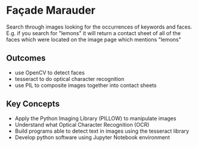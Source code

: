 # Façade Marauder


Search through images looking for the occurrences of keywords and faces.
E.g. if you search for "lemons" it will return a contact sheet of all of the faces which were located on the image page which mentions "lemons"

## Outcomes
- use OpenCV to detect faces
- tesseract to do optical character recognition
- use PIL to composite images together into contact sheets

## Key Concepts
- Apply the Python Imaging Library (PILLOW) to manipulate images
- Understand what Optical Character Recognition (OCR)
- Build programs able to detect text in images using the tesseract library
- Develop python software using Jupyter Notebook environment
